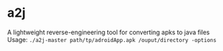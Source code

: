 # a2j
A lightweight reverse-engineering tool for converting apks to java files
Usage: `./a2j-master path/tp/adroidApp.apk /ouput/directory -options`
